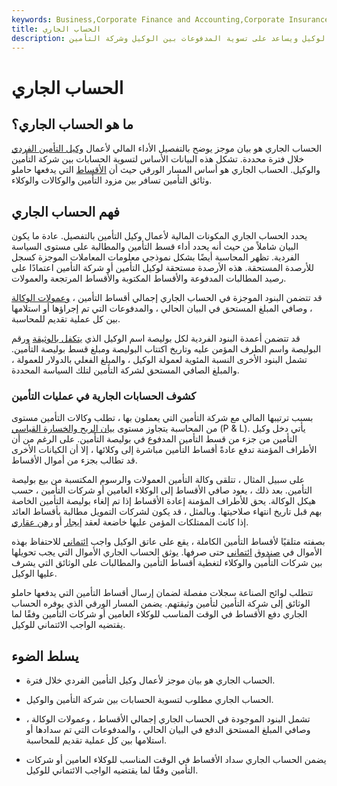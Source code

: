 ```yaml
---
keywords: Business,Corporate Finance and Accounting,Corporate Insurance
title: الحساب الجاري
description: يلخص الحساب الجاري أداء بوالص تأمين الوكيل ويساعد على تسوية المدفوعات بين الوكيل وشركة التأمين.
---
```


# الحساب الجاري
## ما هو الحساب الجاري؟

الحساب الجاري هو بيان موجز يوضح بالتفصيل الأداء المالي لأعمال [وكيل التأمين الفردي](/agent) خلال فترة محددة. تشكل هذه البيانات الأساس لتسوية الحسابات بين شركة التأمين والوكيل. الحساب الجاري هو أساس المسار الورقي حيث أن [الأقساط](/insurance-premium) التي يدفعها حاملو وثائق التأمين تسافر بين مزود التأمين والوكالات والوكلاء.

## فهم الحساب الجاري

يحدد الحساب الجاري المكونات المالية لأعمال وكيل التأمين بالتفصيل. عادة ما يكون البيان شاملاً من حيث أنه يحدد أداء قسط التأمين والمطالبة على مستوى السياسة الفردية. تظهر المحاسبة أيضًا بشكل نموذجي معلومات المعاملات الموجزة كسجل للأرصدة المستحقة. هذه الأرصدة مستحقة لوكيل التأمين أو شركة التأمين اعتمادًا على رصيد المطالبات المدفوعة والأقساط المكتوبة والأقساط المرتجعة والعمولات.

قد تتضمن البنود الموجزة في الحساب الجاري إجمالي أقساط التأمين ، [وعمولات الوكالة](/commission) ، وصافي المبلغ المستحق في البيان الحالي ، والمدفوعات التي تم إجراؤها أو استلامها بين كل عملية تقديم للمحاسبة.

قد تتضمن أعمدة البنود الفردية لكل بوليصة اسم الوكيل الذي [يتكفل بالوثيقة](/underwriting) ورقم البوليصة واسم الطرف المؤمن عليه وتاريخ اكتتاب البوليصة ومبلغ قسط بوليصة التأمين. تشمل البنود الأخرى النسبة المئوية لعمولة الوكيل ، والمبلغ الفعلي بالدولار للعمولة ، والمبلغ الصافي المستحق لشركة التأمين لتلك السياسة المحددة.

### كشوف الحسابات الجارية في عمليات التأمين

بسبب ترتيبها المالي مع شركة التأمين التي يعملون بها ، تطلب وكالات التأمين مستوى من المحاسبة يتجاوز مستوى [بيان الربح والخسارة القياسي](/plstatement) (P & L). يأتي دخل وكيل التأمين من جزء من قسط التأمين المدفوع في بوليصة التأمين. على الرغم من أن الأطراف المؤمنة تدفع عادةً أقساط التأمين مباشرة إلى وكلائها ، إلا أن الكيانات الأخرى قد تطالب بجزء من أموال الأقساط.

على سبيل المثال ، تتلقى وكالة التأمين العمولات والرسوم المكتسبة من بيع بوليصة التأمين. بعد ذلك ، يعود صافي الأقساط إلى الوكلاء العامين أو شركات التأمين ، حسب هيكل الوكالة. يحق للأطراف المؤمنة إعادة الأقساط إذا تم إلغاء بوليصة التأمين الخاصة بهم قبل تاريخ انتهاء صلاحيتها. وبالمثل ، قد يكون لشركات التمويل مطالبة بأقساط العائد إذا كانت الممتلكات المؤمن عليها خاضعة لعقد [إيجار](/lease) أو [رهن عقاري](/mortgage).

بصفته متلقيًا لأقساط التأمين الكاملة ، يقع على عاتق الوكيل واجب [ائتماني](/fiduciary) للاحتفاظ بهذه الأموال في [صندوق](/trust) [ائتماني](/trust) حتى صرفها. يوثق الحساب الجاري الأموال التي يجب تحويلها بين شركات التأمين والوكلاء لتغطية أقساط التأمين والمطالبات على الوثائق التي يشرف عليها الوكيل.

تتطلب لوائح الصناعة سجلات مفصلة لضمان إرسال أقساط التأمين التي يدفعها حاملو الوثائق إلى شركة التأمين لتأمين وثيقتهم. يضمن المسار الورقي الذي يوفره الحساب الجاري دفع الأقساط في الوقت المناسب للوكلاء العامين أو شركات التأمين وفقًا لما يقتضيه الواجب الائتماني للوكيل.

## يسلط الضوء

- الحساب الجاري هو بيان موجز لأعمال وكيل التأمين الفردي خلال فترة.

- الحساب الجاري مطلوب لتسوية الحسابات بين شركة التأمين والوكيل.

- تشمل البنود الموجودة في الحساب الجاري إجمالي الأقساط ، وعمولات الوكالة ، وصافي المبلغ المستحق الدفع في البيان الحالي ، والمدفوعات التي تم سدادها أو استلامها بين كل عملية تقديم للمحاسبة.

- يضمن الحساب الجاري سداد الأقساط في الوقت المناسب للوكلاء العامين أو شركات التأمين وفقًا لما يقتضيه الواجب الائتماني للوكيل.

